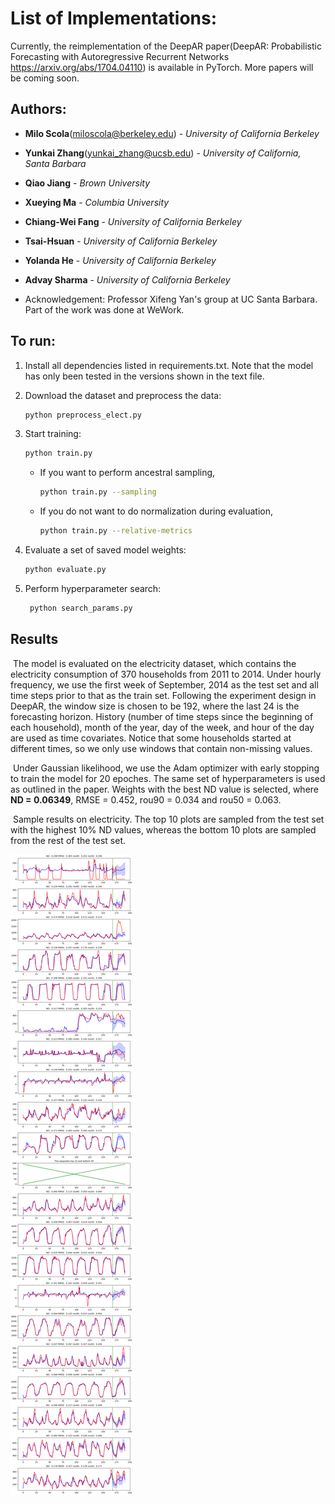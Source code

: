 # List of Implementations:
Currently, the reimplementation of the DeepAR paper(DeepAR: Probabilistic Forecasting with Autoregressive Recurrent Networks https://arxiv.org/abs/1704.04110) is available in PyTorch. More papers will be coming soon.

## Authors:
* **Milo Scola**(<miloscola@berkeley.edu>) - *University of California Berkeley*

* **Yunkai Zhang**(<yunkai_zhang@ucsb.edu>) - *University of California, Santa Barbara* 

* **Qiao Jiang** - *Brown University*

* **Xueying Ma** - *Columbia University*
 
* **Chiang-Wei Fang** - *University of California Berkeley*

* **Tsai-Hsuan** - *University of California Berkeley*

* **Yolanda He** - *University of California Berkeley*

* **Advay Sharma** - *University of California Berkeley*
* Acknowledgement: Professor Xifeng Yan's group at UC Santa Barbara. Part of the work was done at WeWork.

## To run:


1. Install all dependencies listed in requirements.txt. Note that the model has only been tested in the versions shown in the text file.

1. Download the dataset and preprocess the data:
  
   ```bash
   python preprocess_elect.py
   ```
1. Start training:
  
   ```bash
   python train.py
   ```
   
   - If you want to perform ancestral sampling,
   
        ```bash
        python train.py --sampling
        ```
   - If you do not want to do normalization during evaluation,
              
   
        ```bash
        python train.py --relative-metrics
        ```
1. Evaluate a set of saved model weights:
        
   ```bash
   python evaluate.py
   ```
1. Perform hyperparameter search:
        
   ```bash
    python search_params.py
   ```

## Results

​	The model is evaluated on the electricity dataset, which contains the electricity consumption of 370 households from 2011 to 2014. Under hourly frequency, we use the first week of September, 2014 as the test set and all time steps prior to that as the train set. Following the experiment design in DeepAR, the window size is chosen to be 192, where the last 24 is the forecasting horizon. History (number of time steps since the beginning of each household), month of the year, day of the week, and hour of the day are used as time covariates. Notice that some households started at different times, so we only use windows that contain non-missing values.

​	Under Gaussian likelihood, we use the Adam optimizer with early stopping to train the model for 20 epoches. The same set of hyperparameters is used as outlined in the paper. Weights with the best ND value is selected, where __ND = 0.06349__, RMSE = 0.452, rou90 = 0.034 and rou50 = 0.063.

​	Sample results on electricity. The top 10 plots are sampled from the test set with the highest 10% ND values, whereas the bottom 10 plots are sampled from the rest of the test set.

![Sample results on electricity. The top 10 plots are sampled from the test set with the highest 10% ND values, whereas the bottom 10 plots are sampled from the rest of the test set.](./experiments/base_model/figures/best_ND.png)

